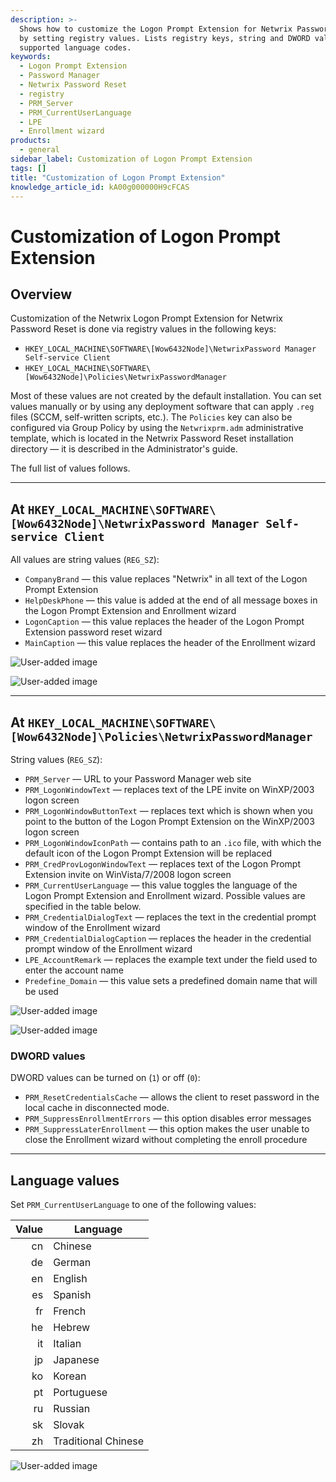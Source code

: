 ```yaml
---
description: >-
  Shows how to customize the Logon Prompt Extension for Netwrix Password Reset
  by setting registry values. Lists registry keys, string and DWORD values, and
  supported language codes.
keywords:
  - Logon Prompt Extension
  - Password Manager
  - Netwrix Password Reset
  - registry
  - PRM_Server
  - PRM_CurrentUserLanguage
  - LPE
  - Enrollment wizard
products:
  - general
sidebar_label: Customization of Logon Prompt Extension
tags: []
title: "Customization of Logon Prompt Extension"
knowledge_article_id: kA00g000000H9cFCAS
---
```


# Customization of Logon Prompt Extension

## Overview

Customization of the Netwrix Logon Prompt Extension for Netwrix Password Reset is done via registry values in the following keys:

- `HKEY_LOCAL_MACHINE\SOFTWARE\[Wow6432Node]\NetwrixPassword Manager Self-service Client`
- `HKEY_LOCAL_MACHINE\SOFTWARE\[Wow6432Node]\Policies\NetwrixPasswordManager`

Most of these values are not created by the default installation. You can set values manually or by using any deployment software that can apply `.reg` files (SCCM, self-written scripts, etc.). The `Policies` key can also be configured via Group Policy by using the `Netwrixprm.adm` administrative template, which is located in the Netwrix Password Reset installation directory — it is described in the Administrator's guide.

The full list of values follows.

---

## At `HKEY_LOCAL_MACHINE\SOFTWARE\[Wow6432Node]\NetwrixPassword Manager Self-service Client`

All values are string values (`REG_SZ`):

- `CompanyBrand` — this value replaces "Netwrix" in all text of the Logon Prompt Extension
- `HelpDeskPhone` — this value is added at the end of all message boxes in the Logon Prompt Extension and Enrollment wizard
- `LogonCaption` — this value replaces the header of the Logon Prompt Extension password reset wizard
- `MainCaption` — this value replaces the header of the Enrollment wizard

![User-added image](./images/ka04u00000116Nm_0EM700000004xhy.png)

![User-added image](./images/ka04u00000116Nm_0EM700000004xi3.png)

---

## At `HKEY_LOCAL_MACHINE\SOFTWARE\[Wow6432Node]\Policies\NetwrixPasswordManager`

String values (`REG_SZ`):

- `PRM_Server` — URL to your Password Manager web site
- `PRM_LogonWindowText` — replaces text of the LPE invite on WinXP/2003 logon screen
- `PRM_LogonWindowButtonText` — replaces text which is shown when you point to the button of the Logon Prompt Extension on the WinXP/2003 logon screen
- `PRM_LogonWindowIconPath` — contains path to an `.ico` file, with which the default icon of the Logon Prompt Extension will be replaced
- `PRM_CredProvLogonWindowText` — replaces text of the Logon Prompt Extension invite on WinVista/7/2008 logon screen
- `PRM_CurrentUserLanguage` — this value toggles the language of the Logon Prompt Extension and Enrollment wizard. Possible values are specified in the table below.
- `PRM_CredentialDialogText` — replaces the text in the credential prompt window of the Enrollment wizard
- `PRM_CredentialDialogCaption` — replaces the header in the credential prompt window of the Enrollment wizard
- `LPE_AccountRemark` — replaces the example text under the field used to enter the account name
- `Predefine_Domain` — this value sets a predefined domain name that will be used

![User-added image](./images/ka04u00000116Nm_0EM700000004xiD.png)

![User-added image](./images/ka04u00000116Nm_0EM700000004xiI.png)

### DWORD values

DWORD values can be turned on (`1`) or off (`0`):

- `PRM_ResetCredentialsCache` — allows the client to reset password in the local cache in disconnected mode.
- `PRM_SuppressEnrollmentErrors` — this option disables error messages
- `PRM_SuppressLaterEnrollment` — this option makes the user unable to close the Enrollment wizard without completing the enroll procedure

---

## Language values

Set `PRM_CurrentUserLanguage` to one of the following values:

| Value | Language             |
|-------:|---------------------|
| cn    | Chinese              |
| de    | German               |
| en    | English              |
| es    | Spanish              |
| fr    | French               |
| he    | Hebrew               |
| it    | Italian              |
| jp    | Japanese             |
| ko    | Korean               |
| pt    | Portuguese           |
| ru    | Russian              |
| sk    | Slovak               |
| zh    | Traditional Chinese  |

![User-added image](./images/ka04u00000116Nm_0EM700000004xhe.png)
